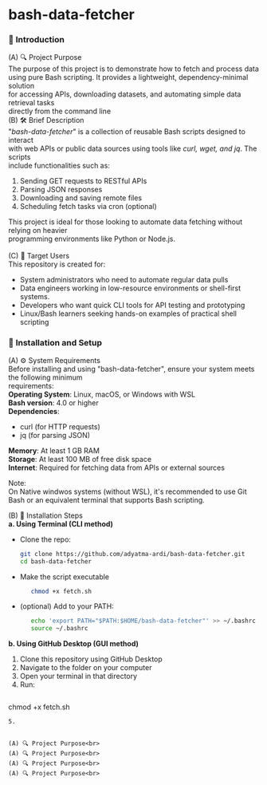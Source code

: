 # bash-data-fetcher

### 📘 <b>Introduction</b><br>
(A) 🔍 Project Purpose<br>
The purpose of this project is to demonstrate how to fetch and process data <br>
using pure Bash scripting. It provides a lightweight, dependency-minimal solution <br>
for accessing APIs, downloading datasets, and automating simple data retrieval tasks <br>
directly from the command line<br>
(B) 🛠️ Brief Description<br>
"<i>bash-data-fetcher</i>" is a collection of reusable Bash scripts designed to interact <br>
with web APIs or public data sources using tools like <i>curl, wget, and jq</i>. The scripts <br>
include functionalities such as:<br>
1. Sending GET requests to RESTful APIs
2. Parsing JSON responses
3. Downloading and saving remote files
4. Scheduling fetch tasks via cron (optional)<br>
  
This project is ideal for those looking to automate data fetching without relying on heavier <br>
programming environments like Python or Node.js.<br><br>
(C) 🎯 Target Users <br>
This repository is created for:<br>
- System administrators who need to automate regular data pulls
- Data engineers working in low-resource environments or shell-first systems.
- Developers who want quick CLI tools for API testing and prototyping
- Linux/Bash learners seeking hands-on examples of practical shell scripting 

### 📘 <b>Installation and Setup</b><br>
(A) ⚙️ System Requirements<br>
Before installing and using "bash-data-fetcher", ensure your system meets the following minimum <br>
requirements:<br>
<b>Operating System</b>: Linux, macOS, or Windows with WSL<br>
<b>Bash version</b>: 4.0 or higher<br>
<b>Dependencies</b>:<br>
  - curl (for HTTP requests)
  - jq (for parsing JSON)

<b>Memory</b>: At least 1 GB RAM<br>
<b>Storage</b>: At least 100 MB of free disk space<br>
<b>Internet</b>: Required for fetching data from APIs or external sources<br>

Note:<br>
On Native windwos systems (without WSL), it's recommended to use Git Bash or an equivalent terminal that supports Bash scripting.<br>

(B) 🚀 Installation Steps<br>
<b>a. Using Terminal (CLI method)</b>
- Clone the repo:<br>
  ```bash
  git clone https://github.com/adyatma-ardi/bash-data-fetcher.git
  cd bash-data-fetcher
  ```
-  Make the script executable
   ```bash
      chmod +x fetch.sh
   ```
-  (optional) Add to your PATH:
   ```bash
      echo 'export PATH="$PATH:$HOME/bash-data-fetcher"' >> ~/.bashrc
      source ~/.bashrc
   ```
<b>b. Using GitHub Desktop (GUI method)</b>
1. Clone this repository using GitHub Desktop
2. Navigate to the folder on your computer
3. Open your terminal in that directory
4. Run:
   ```bash
  chmod +x fetch.sh
  ```
5. 


(A) 🔍 Project Purpose<br>
(A) 🔍 Project Purpose<br>
(A) 🔍 Project Purpose<br>
(A) 🔍 Project Purpose<br>
